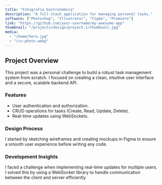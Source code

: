 ```yaml
---
title: "Fotografía Gastronómica"
description: "A full-stack application for managing personal tasks."
software: ["Photoshop", "Illustrator", "Figma", "Premiere"]
link: "https://github.com/your-username/my-awesome-app"
thumbnail: "/projects/design/project-1/thumbnail.jpg"
media:
  - "/home/hero.jpg"
  - "/cv-photo.webp"
---
```


## Project Overview

This project was a personal challenge to build a robust task management system from scratch. I focused on creating a clean, intuitive user interface and a secure, scalable backend API.

### Features

- User authentication and authorization.
- CRUD operations for tasks (Create, Read, Update, Delete).
- Real-time updates using WebSockets.

### Design Process

I started by sketching wireframes and creating mockups in Figma to ensure a smooth user experience before writing any code.

### Development Insights

I faced a challenge when implementing real-time updates for multiple users. I solved this by using a WebSocket library to handle communication between the client and server efficiently.
